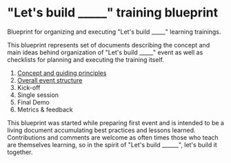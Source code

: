 # "Let's build _____" training blueprint
Blueprint for organizing and executing "Let's build _____" learning trainings.

This blueprint represents set of documents describing the concept and main ideas behind organization of "Let's build _____" event as well as checklists for planning and executing the training itself.

1. [Concept and guiding principles](https://github.com/BalticAzureUserGroup/letsbuild-event-blueprint/wiki/Concept-and-guiding-principles)
1. [Overall event structure](https://github.com/BalticAzureUserGroup/letsbuild-event-blueprint/wiki/Overall-event-structure)
1. Kick-off
1. Single session
1. Final Demo
1. Metrics & feedback

This blueprint was started while preparing first event and is intended to be a living document accumulating best practices and lessons learned. Contributions and comments are welcome as often times those who teach are themselves learning, so in the spirit of "Let's build ______", let's build it together. 
